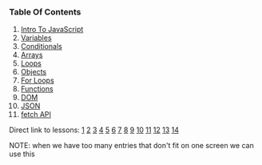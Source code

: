 ### Table Of Contents

1. [Intro To JavaScript](#intro)
1. [Variables](#variables)
1. [Conditionals](#if)
1. [Arrays](#arrays)
1. [Loops](#loops)
1. [Objects](#intro-objects)
1. [For Loops](#forLoop)
1. [Functions](#functions)
1. [DOM](#Manipulate-HTML-Elements-from-JavaScript)
1. [JSON](#JSON)
1. [fetch API](#fetch)

Direct link to lessons: [1](#lesson1) [2](#lesson2) [3](#lesson3) [4](#lesson4) [5](#lesson5) [6](#lesson6) [7](#lesson7) [8](#lesson8) [9](#lesson9) [10](#lesson10) [11](#lesson11) [12](#lesson12) [13](#lesson13) [14](#lesson14)


NOTE: when we have too many entries that don't fit on one screen we can use this <!-- .slide: style="font-size:80%" -->
